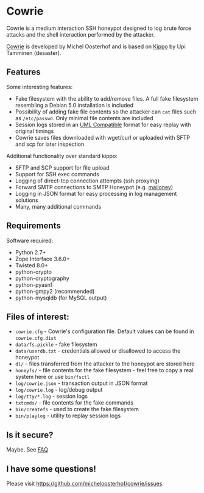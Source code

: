 # Cowrie

Cowrie is a medium interaction SSH honeypot designed to log brute force attacks and the shell interaction performed by the attacker.

[Cowrie](http://github.com/micheloosterhof/cowrie/) is developed by Michel Oosterhof and is based on [Kippo](http://github.com/desaster/kippo/) by Upi Tamminen (desaster).

## Features

Some interesting features:

* Fake filesystem with the ability to add/remove files. A full fake filesystem resembling a Debian 5.0 installation is included
* Possibility of adding fake file contents so the attacker can `cat` files such as `/etc/passwd`. Only minimal file contents are included
* Session logs stored in an [UML Compatible](http://user-mode-linux.sourceforge.net/)  format for easy replay with original timings
* Cowrie saves files downloaded with wget/curl or uploaded with SFTP and scp for later inspection

Additional functionality over standard kippo:

* SFTP and SCP support for file upload
* Support for SSH exec commands
* Logging of direct-tcp connection attempts (ssh proxying)
* Forward SMTP connections to SMTP Honeypot (e.g. [mailoney](https://github.com/awhitehatter/mailoney))
* Logging in JSON format for easy processing in log management solutions
* Many, many additional commands

## Requirements

Software required:

* Python 2.7+
* Zope Interface 3.6.0+
* Twisted 8.0+
* python-crypto
* python-cryptography
* python-pyasn1
* python-gmpy2 (recommended)
* python-mysqldb (for MySQL output)

## Files of interest:

* `cowrie.cfg` - Cowrie's configuration file. Default values can be found in `cowrie.cfg.dist`
* `data/fs.pickle` - fake filesystem
* `data/userdb.txt` - credentials allowed or disallowed to access the honeypot
* `dl/` - files transferred from the attacker to the honeypot are stored here
* `honeyfs/` - file contents for the fake filesystem - feel free to copy a real system here or use `bin/fsctl`
* `log/cowrie.json` - transaction output in JSON format
* `log/cowrie.log` - log/debug output
* `log/tty/*.log` - session logs
* `txtcmds/` - file contents for the fake commands
* `bin/createfs` - used to create the fake filesystem
* `bin/playlog` - utility to replay session logs

## Is it secure?

Maybe. See [FAQ](https://github.com/desaster/kippo/wiki/FAQ)

## I have some questions!

Please visit https://github.com/micheloosterhof/cowrie/issues
